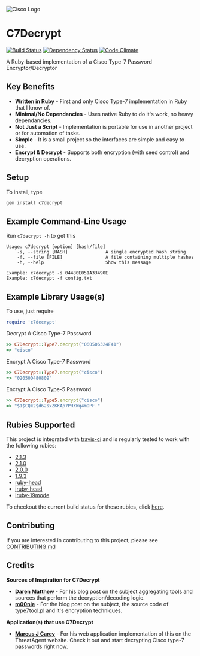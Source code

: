![Cisco Logo](https://github.com/claudijd/c7decrypt/blob/master/images/cisco.jpeg?raw=true)

# C7Decrypt

[![Build Status](https://secure.travis-ci.org/claudijd/c7decrypt.png)](http://travis-ci.org/claudijd/c7decrypt)
[![Dependency Status](https://gemnasium.com/claudijd/c7decrypt.png)](https://gemnasium.com/claudijd/c7decrypt)
[![Code Climate](https://codeclimate.com/github/claudijd/c7decrypt.png)](https://codeclimate.com/github/claudijd/c7decrypt)

A Ruby-based implementation of a Cisco Type-7 Password Encryptor/Decryptor

## Key Benefits

- **Written in Ruby** - First and only Cisco Type-7 implementation in Ruby that I know of.
- **Minimal/No Dependancies** - Uses native Ruby to do it's work, no heavy dependancies.
- **Not Just a Script** - Implementation is portable for use in another project or for automation of tasks.
- **Simple** - It is a small project so the interfaces are simple and easy to use.
- **Encrypt & Decrypt** - Supports both encryption (with seed control) and decryption operations.

## Setup

To install, type

```bash
gem install c7decrypt
```

## Example Command-Line Usage

Run `c7decrypt -h` to get this

    Usage: c7decrypt [option] [hash/file]
        -s, --string [HASH]              A single encrypted hash string
        -f, --file [FILE]                A file containing multiple hashes
        -h, --help                       Show this message

    Example: c7decrypt -s 04480E051A33490E
    Example: c7decrypt -f config.txt

## Example Library Usage(s)

To use, just require

```ruby
require 'c7decrypt'
```

Decrypt A Cisco Type-7 Password

```ruby
>> C7Decrypt::Type7.decrypt("060506324F41")
=> "cisco"
```
Encrypt A Cisco Type-7 Password

```ruby
>> C7Decrypt::Type7.encrypt("cisco")
=> "02050D480809"
```

Encrypt A Cisco Type-5 Password

```ruby
>> C7Decrypt::Type5.encrypt("cisco")
=> "$1$CQk2$d62sxZKKAp7PHXWq4mOPF."
```

## Rubies Supported

This project is integrated with [travis-ci](http://about.travis-ci.org/) and is regularly tested to work with the following rubies:

* [2.1.3](https://github.com/ruby/ruby/tree/ruby_2_1)
* [2.1.0](https://github.com/ruby/ruby/tree/ruby_2_1)
* [2.0.0](https://github.com/ruby/ruby/tree/ruby_2_0_0)
* [1.9.3](https://github.com/ruby/ruby/tree/ruby_1_9_3)
* [ruby-head](https://github.com/ruby/ruby)
* [jruby-head](http://jruby.org/)
* [jruby-19mode](http://jruby.org/)

To checkout the current build status for these rubies, click [here](https://travis-ci.org/#!/claudijd/c7decrypt).

## Contributing

If you are interested in contributing to this project, please see [CONTRIBUTING.md](https://github.com/claudijd/c7decrypt/blob/master/CONTRIBUTING.md)

## Credits

**Sources of Inspiration for C7Decrypt**

- [**Daren Matthew**](http://mccltd.net/blog/?p=1034) - For his blog post on the subject aggregating tools and sources that perform the decryption/decoding logic.
- [**m00nie**](http://www.m00nie.com/2011/09/cisco-type-7-password-decryption-and-encryption-with-perl/) - For the blog post on the subject, the source code of type7tool.pl and it's encryption techniques.

**Application(s) that use C7Decrypt**

- [**Marcus J Carey**](https://www.threatagent.com/c7) - For his web application implementation of this on the ThreatAgent website. Check it out and start decrypting Cisco type-7 passwords right now.
